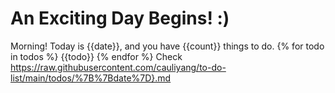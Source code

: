 # An Exciting Day Begins! :)

Morning! Today is {{date}}, and you have {{count}} things to do.
{% for todo in todos %}
{{todo}}
{% endfor %}
Check https://raw.githubusercontent.com/cauliyang/to-do-list/main/todos/%7B%7Bdate%7D}.md
